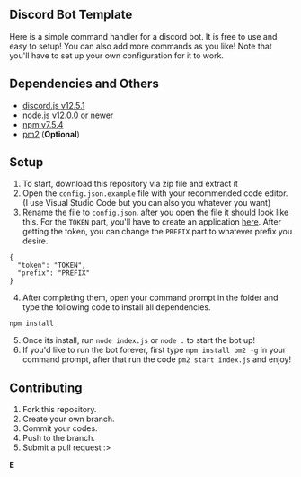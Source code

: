 ## Discord Bot Template
Here is a simple command handler for a discord bot. It is free to use and easy to setup! You can also add more commands as you like! 
Note that you'll have to set up your own configuration for it to work.

## Dependencies and Others
- [discord.js v12.5.1](https://discord.js.org/)
- [node.js v12.0.0 or newer](https://nodejs.org/)
- [npm v7.5.4](https://www.npmjs.com/)
- [pm2](https://pm2.keymetrics.io/) (**Optional**)

## Setup
1. To start, download this repository via zip file and extract it
2. Open the `config.json.example` file with your recommended code editor. (I use Visual Studio Code but you can also you whatever you want)
3. Rename the file to `config.json`. after you open the file it should look like this. For the `TOKEN` part, you'll have to create an application 
[here](https://discord.com/developers/applications). After getting the token, you can change the `PREFIX` part to whatever prefix you desire.
```
{
  "token": "TOKEN",
  "prefix": "PREFIX"
}
```
4. After completing them, open your command prompt in the folder and type the following code to install all dependencies.
```
npm install
```
5. Once its install, run `node index.js` or `node .` to start the bot up!
6. If you'd like to run the bot forever, first type `npm install pm2 -g` in your command prompt, after that run the code `pm2 start index.js` and enjoy!

## Contributing
1. Fork this repository.
2. Create your own branch.
3. Commit your codes.
4. Push to the branch.
5. Submit a pull request :>


**E**
